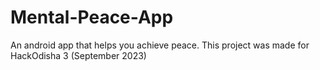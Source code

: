 # Mental-Peace-App
An android app that helps you achieve peace. This project was made for HackOdisha 3 (September 2023)
